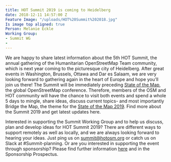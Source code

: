 ```yaml
---
title: HOT Summit 2019 is coming to Heidelberg
date: 2018-12-11 14:57:00 Z
Feature Image: "/uploads/HOT%20Summit%202018.jpg"
Is image top aligned: true
Person: Melanie Eckle
Working Group:
- Summit WG
- 
---
```


We are happy to share latest information about the 5th HOT Summit, the annual gathering of the Humanitarian OpenStreetMap Team community, which is next year coming to the picturesque city of Heidelberg.
After great events in Washington, Brussels, Ottawa and Dar es Salaam, we are very looking forward to gathering again in the heart of Europe and hope you’ll join us there!
The Summit will be immediately preceding [State of the Map](https://2019.stateofthemap.org/), the global OpenStreetMap conference. Therefore, members of the OSM and HOT community will have the chance to visit both events and spend a whole 5 days to mingle, share ideas, discuss current topics- and most importantly Bridge the Map, the theme for the [State of the Map 2019](http://summit2019.hotosm.org/). Find more about the Summit 2019 and get latest updates here.

Interested in supporting the Summit Working Group and to help us discuss, plan and develop ideas for HOT Summit 2019? There are different ways to support remotely as well as locally, and we are always looking forward to hearing your ideas. Just ping us on summit@hotosm.org or catch us on Slack at #Summit-planning.
Or are you interested in supporting the event through sponsorship? Please find further information [here](http://summit2019.hotosm.org/sponsorship/) and in the Sponsorship Prospectus.  
